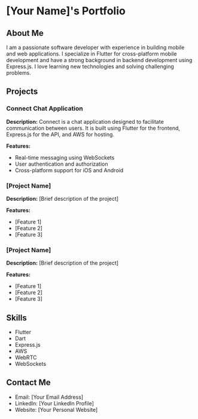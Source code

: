 
# [Your Name]'s Portfolio

## About Me

I am a passionate software developer with experience in building mobile and web applications. I specialize in Flutter for cross-platform mobile development and have a strong background in backend development using Express.js. I love learning new technologies and solving challenging problems.

## Projects

### Connect Chat Application

**Description:** Connect is a chat application designed to facilitate communication between users. It is built using Flutter for the frontend, Express.js for the API, and AWS for hosting.

**Features:**
- Real-time messaging using WebSockets
- User authentication and authorization
- Cross-platform support for iOS and Android

### [Project Name]

**Description:** [Brief description of the project]

**Features:**
- [Feature 1]
- [Feature 2]
- [Feature 3]

### [Project Name]

**Description:** [Brief description of the project]

**Features:**
- [Feature 1]
- [Feature 2]
- [Feature 3]

## Skills

- Flutter
- Dart
- Express.js
- AWS
- WebRTC
- WebSockets

## Contact Me

- Email: [Your Email Address]
- LinkedIn: [Your LinkedIn Profile]
- Website: [Your Personal Website]
